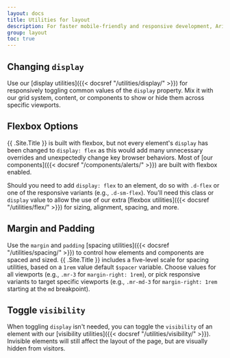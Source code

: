 ```yaml
---
layout: docs
title: Utilities for layout
description: For faster mobile-friendly and responsive development, Arizona Bootstrap includes dozens of utility classes for showing, hiding, aligning, and spacing content.
group: layout
toc: true
---
```


## Changing `display`

Use our [display utilities]({{< docsref "/utilities/display/" >}}) for responsively toggling common values of the `display` property. Mix it with our grid system, content, or components to show or hide them across specific viewports.

## Flexbox Options

{{ .Site.Title }} is built with flexbox, but not every element's `display` has been changed to `display: flex` as this would add many unnecessary overrides and unexpectedly change key browser behaviors. Most of [our components]({{< docsref "/components/alerts/" >}}) are built with flexbox enabled.

Should you need to add `display: flex` to an element, do so with `.d-flex` or one of the responsive variants (e.g., `.d-sm-flex`). You'll need this class or `display` value to allow the use of our extra [flexbox utilities]({{< docsref "/utilities/flex/" >}}) for sizing, alignment, spacing, and more.

## Margin and Padding

Use the `margin` and `padding` [spacing utilities]({{< docsref "/utilities/spacing/" >}}) to control how elements and components are spaced and sized. {{ .Site.Title }} includes a five-level scale for spacing utilities, based on a `1rem` value default `$spacer` variable. Choose values for all viewports (e.g., `.mr-3` for `margin-right: 1rem`), or pick responsive variants to target specific viewports (e.g., `.mr-md-3` for `margin-right: 1rem` starting at the `md` breakpoint).

## Toggle `visibility`

When toggling `display` isn't needed, you can toggle the `visibility` of an element with our [visibility utilities]({{< docsref "/utilities/visibility/" >}}). Invisible elements will still affect the layout of the page, but are visually hidden from visitors.
